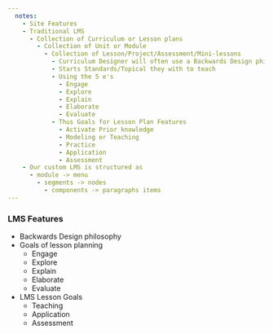 ```yaml
---
  notes:
    - Site Features
    - Traditional LMS
      - Collection of Curriculum or Lesson plans
        - Collection of Unit or Module
          - Collection of Lesson/Project/Assessment/Mini-lessons
            - Curriculum Designer will often use a Backwards Design philosophy
            - Starts Standards/Topical they with to teach
            - Using the 5 e's
              - Engage
              - Explore
              - Explain
              - Elaborate
              - Evaluate
            - Thus Goals for Lesson Plan Features
              - Activate Prior knowledge
              - Modeling or Teaching
              - Practice
              - Application
              - Assessment
    - Our custom LMS is structured as
      - module -> menu
        - segments -> nodes
          - components -> paragraphs items
---
```


### LMS Features

 - Backwards Design philosophy
 - Goals of lesson planning
   - Engage
   - Explore
   - Explain
   - Elaborate
   - Evaluate
 - LMS Lesson Goals
   - Teaching
   - Application
   - Assessment
